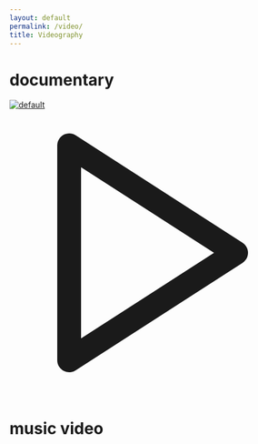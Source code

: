 ```yaml
---
layout: default
permalink: /video/
title: Videography
---
```

  <!-- Content -->
  <div class="container mx-auto">
          <h1 class="text-3xl pt-10 pb-8 font-barlow font-light"><b>documentary</b></h1>
    <section class="text-neutral-700">
      <div class="container w-full">
        <div class="grid grid-cols-1 gap-8 items-center justify-center">
          <div class="overflow-hidden h-full w-full">
            <a href=" https://www.youtube.com/watch?v=BaypBlQ_X78"
               data-fancybox="iframe">
              <div class="group relative">
                <div class="block h-full w-full object-cover object-center animate-fade-in transition duration-500 transform scale-100 hover:scale-110">
                  <img alt="default" src="https://azpbs.org/wp-content/uploads/2023/02/the-weight-of-a-feather.jpg" />
                  <!-- Overlay with play button -->
                  <div class="absolute inset-0 flex items-center justify-center opacity-0 group-hover:opacity-100 transition duration-300">
                    <svg class="h-16 w-16 text-black" fill="none" stroke="currentColor" viewBox="0 0 24 24" xmlns="http://www.w3.org/2000/svg">
                      <path stroke-linecap="round" stroke-linejoin="round" stroke-width="2" d="M5 3l14 9-14 9V3z"></path>
                    </svg>
                  </div>
                </div>
              </div>
            </a>
          </div>
        </div>
        </div>
    </section>
          <h1 class="text-3xl pt-10 pb-8 font-barlow font-light"><b>music video</b></h1>
  </div>

